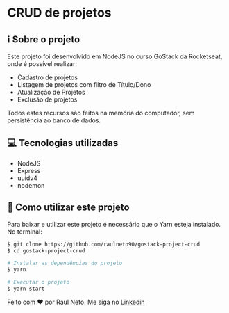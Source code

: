 # CRUD de projetos

## :information_source: Sobre o projeto

Este projeto foi desenvolvido em NodeJS no curso GoStack da Rocketseat, onde é possível realizar:

- Cadastro de projetos
- Listagem de projetos com filtro de Título/Dono
- Atualização de Projetos
- Exclusão de projetos

Todos estes recursos são feitos na memória do computador, sem persistência ao banco de dados.

## :computer: Tecnologias utilizadas

- NodeJS
- Express
- uuidv4
- nodemon

## :floppy_disk: Como utilizar este projeto

Para baixar e utilizar este projeto é necessário que o Yarn esteja instalado.
No terminal:

```bash
$ git clone https://github.com/raulneto90/gostack-project-crud
$ cd gostack-project-crud

# Instalar as dependências do projeto
$ yarn

# Executar o projeto
$ yarn start
```

Feito com ❤ por Raul Neto. Me siga no [Linkedin](https://www.linkedin.com/in/raul-neto-777bb988/)